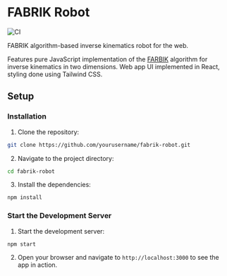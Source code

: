 # FABRIK Robot

![CI](https://github.com/maciej/Developer/fabrik-robot/actions/workflows/ci.yml/badge.svg)

FABRIK algorithm-based inverse kinematics robot for the web.

Features pure JavaScript implementation of the
[FARBIK](https://doi.org/10.1016/j.gmod.2011.05.003) algorithm for inverse
kinematics in two dimensions. Web app UI implemented in React, styling done
using Tailwind CSS.

## Setup

### Installation

1. Clone the repository:
  ```sh
  git clone https://github.com/yourusername/fabrik-robot.git
  ```
2. Navigate to the project directory:
  ```sh
  cd fabrik-robot
  ```
3. Install the dependencies:
  ```sh
  npm install
  ```

### Start the Development Server

1. Start the development server:
  ```sh
  npm start
  ```
2. Open your browser and navigate to `http://localhost:3000` to see the app in action.
